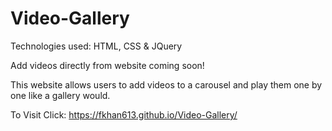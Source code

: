 # Video-Gallery
Technologies used: HTML, CSS & JQuery 

 Add videos directly from website coming soon!

This website allows users to add videos to a carousel and play them one by one like a gallery would.

To Visit Click: https://fkhan613.github.io/Video-Gallery/
